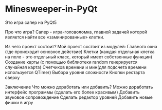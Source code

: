 # Minesweeper-in-PyQt
Это игра сапер на PyQt5

Про что игра?
Сапер - игра-головоломка, главной задачей которой является найти все «заминированные» клетки.

Из чего проект состоит?
Мой проект состоит из модулей:
Главного окна (где происходит основное действие)
Клетки (каждая отдельная клетка на поле - это отдельный класс, который имеет собственные функции)
Создание карты (с помощью библиотеки random генерируется случайная карта)
Счетчиков времени и мин(для подсчета времени используется QTimer)
Выбора уровня сложности
Кнопки рестарта сверху

Заключение
Что можно доработать или добавить?
Можно доработать интерфейс программы (сделать его более красивым)
Добавить звуковое сопровождение
Сделать редактор уровней
Добавить новые фишки в игру
